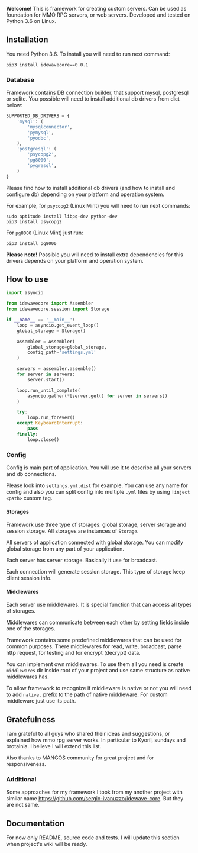 **Welcome!** This is framework for creating custom servers. Can be used as foundation for MMO RPG servers, or web servers. Developed and tested on Python 3.6 on Linux.

## Installation

You need Python 3.6. To install you will need to run next command:

```commandline
pip3 install idewavecore==0.0.1
```

### Database

Framework contains DB connection builder, that support mysql, postgresql or sqlite. You possible will need to install additional db drivers from dict below:

```python
SUPPORTED_DB_DRIVERS = {
    'mysql': (
        'mysqlconnector',
        'pymysql',
        'pyodbc',
    ),
    'postgresql': (
        'psycopg2',
        'pg8000',
        'pygresql',
    )
}
```

Please find how to install additional db drivers (and how to install and configure db) depending on your platform and operation system.

For example, for `psycopg2` (Linux Mint) you will need to run next commands:

```commandline
sudo aptitude install libpq-dev python-dev
pip3 install psycopg2
```

For `pg8000` (Linux Mint) just run:

```commandline
pip3 install pg8000
```

**Please note!** Possible you will need to install extra dependencies for this drivers depends on your platform and operation system.

## How to use

```python
import asyncio

from idewavecore import Assembler
from idewavecore.session import Storage

if __name__ == '__main__':
    loop = asyncio.get_event_loop()
    global_storage = Storage()

    assembler = Assembler(
        global_storage=global_storage,
        config_path='settings.yml'
    )

    servers = assembler.assemble()
    for server in servers:
        server.start()

    loop.run_until_complete(
        asyncio.gather(*[server.get() for server in servers])
    )

    try:
        loop.run_forever()
    except KeyboardInterrupt:
        pass
    finally:
        loop.close()
```

### Config

Config is main part of application. You will use it to describe all your servers and db connections. 

Please look into `settings.yml.dist` for example. You can use any name for config and also you can split config into multiple `.yml` files by using `!inject <path>` custom tag.


#### Storages

Framework use three type of storages: global storage, server storage and session storage. All storages are instances of `Storage`.  

All servers of application connected with global storage. You can modify global storage from any part of your application.

Each server has server storage. Basically it use for broadcast.

Each connection will generate session storage. This type of storage keep client session info.


#### Middlewares

Each server use middlewares. It is special function that can access all types of storages. 

Middlewares can communicate between each other by setting fields inside one of the storages.

Framework contains some predefined middlewares that can be used for common purposes. There middlewares for read, write, broadcast, parse http request, for testing and for encrypt (decrypt) data.

You can implement own middlewares. To use them all you need is create `middlewares` dir inside root of your project and use same structure as native middlewares has.

To allow framework to recognize if middleware is native or not you will need to add `native.` prefix to the path of native middleware. For custom middleware just use its path.


## Gratefulness

I am grateful to all guys who shared their ideas and suggestions, or explained how mmo rpg server works. In particular to Kyoril, sundays and brotalnia. I believe I will extend this list.

Also thanks to MANGOS community for great project and for responsiveness.


### Additional

Some approaches for my framework I took from my another project with similar name https://github.com/sergio-ivanuzzo/idewave-core. But they are not same. 

## Documentation

For now only README, source code and tests. I will update this section when project's wiki will be ready.
